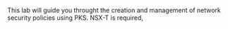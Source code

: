 This lab will guide you throught the creation and management of network security policies using PKS.
NSX-T is required,
